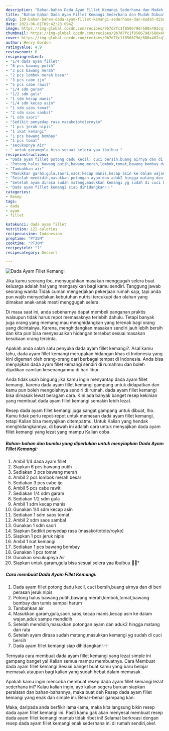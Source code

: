 ```yaml
---
description: "Bahan-bahan Dada Ayam Fillet Kemangi Sederhana dan Mudah Dibuat"
title: "Bahan-bahan Dada Ayam Fillet Kemangi Sederhana dan Mudah Dibuat"
slug: 139-bahan-bahan-dada-ayam-fillet-kemangi-sederhana-dan-mudah-dibuat
date: 2021-06-01T09:42:23.094Z
image: https://img-global.cpcdn.com/recipes/9b7d7fc1f850679d/680x482cq70/dada-ayam-fillet-kemangi-foto-resep-utama.jpg
thumbnail: https://img-global.cpcdn.com/recipes/9b7d7fc1f850679d/680x482cq70/dada-ayam-fillet-kemangi-foto-resep-utama.jpg
cover: https://img-global.cpcdn.com/recipes/9b7d7fc1f850679d/680x482cq70/dada-ayam-fillet-kemangi-foto-resep-utama.jpg
author: Henry Gordon
ratingvalue: 4.9
reviewcount: 6
recipeingredient:
- "1/4 dada ayam fillet"
- "6 pcs bawang putih"
- "3 pcs bawang merah"
- "2 pcs lombok merah besar"
- "3 pcs cabe ijo"
- "5 pcs cabe rawit"
- "1/4 sdm garam"
- "1/2 sdm gula"
- "1 sdm kecap manis"
- "1/4 sdm kecap asin"
- "1 sdm saos tomat"
- "2 sdm saos sambal"
- "1 sdm saori"
- "Sedikit penyedap rasa masakototoleroyko"
- "1 pcs jeruk nipis"
- "1 ikat kemangi"
- "1 pcs bawang bombay"
- "1 pcs tomat"
- "secukupnya Air"
- " untuk garamgula bisa sesuai selera yaa ibuibuu "
recipeinstructions:
- "Dada ayam fillet potong dadu kecil, cuci bersih,buang airnya dan di beri perasan jeruk nipis"
- "Potong halus bawang putih,bawang merah,lombok,tomat,bawang bombay dan tumis sampai harum"
- "Tambahkan air"
- "Masukkan garam,gula,saori,saos,kecap manis,kecap asin ke dalam wajan,aduk sampe mendidih"
- "Setelah mendidih,masukkan potongan ayam dan aduk2 hingga matang dan rata"
- "Setelah ayam dirasa sudah matang,masukkan kemangi yg sudah di cuci bersih"
- "Dada ayam fillet kemangi siap dihidangkan✨✨"
categories:
- Resep
tags:
- dada
- ayam
- fillet

katakunci: dada ayam fillet 
nutrition: 121 calories
recipecuisine: Indonesian
preptime: "PT35M"
cooktime: "PT30M"
recipeyield: "1"
recipecategory: Dessert

---
```



![Dada Ayam Fillet Kemangi](https://img-global.cpcdn.com/recipes/9b7d7fc1f850679d/680x482cq70/dada-ayam-fillet-kemangi-foto-resep-utama.jpg)

Jika kamu seorang ibu, menyuguhkan masakan menggugah selera buat keluarga adalah hal yang mengasyikan bagi kamu sendiri. Tanggung jawab seorang  wanita Tidak cuman mengerjakan pekerjaan rumah saja, tapi anda pun wajib menyediakan kebutuhan nutrisi tercukupi dan olahan yang dimakan anak-anak mesti menggugah selera.

Di masa  saat ini, anda sebenarnya dapat membeli panganan praktis walaupun tidak harus repot memasaknya terlebih dahulu. Tetapi banyak juga orang yang memang mau menghidangkan yang terenak bagi orang yang dicintainya. Karena, menghidangkan masakan sendiri jauh lebih bersih dan kita pun bisa menyesuaikan hidangan tersebut sesuai masakan kesukaan orang tercinta. 



Apakah anda salah satu penyuka dada ayam fillet kemangi?. Asal kamu tahu, dada ayam fillet kemangi merupakan hidangan khas di Indonesia yang kini digemari oleh orang-orang dari berbagai tempat di Indonesia. Anda bisa menyajikan dada ayam fillet kemangi sendiri di rumahmu dan boleh dijadikan camilan kesenanganmu di hari libur.

Anda tidak usah bingung jika kamu ingin menyantap dada ayam fillet kemangi, karena dada ayam fillet kemangi gampang untuk didapatkan dan kamu pun boleh mengolahnya sendiri di rumah. dada ayam fillet kemangi bisa dimasak lewat beragam cara. Kini ada banyak banget resep kekinian yang membuat dada ayam fillet kemangi semakin lebih lezat.

Resep dada ayam fillet kemangi juga sangat gampang untuk dibuat, lho. Kamu tidak perlu repot-repot untuk memesan dada ayam fillet kemangi, tetapi Kalian bisa menyajikan ditempatmu. Untuk Kalian yang hendak menghidangkannya, di bawah ini adalah cara untuk menyajikan dada ayam fillet kemangi yang lezat yang mampu Kalian coba.

<!--inarticleads1-->

##### Bahan-bahan dan bumbu yang diperlukan untuk menyiapkan Dada Ayam Fillet Kemangi:

1. Ambil 1/4 dada ayam fillet
1. Siapkan 6 pcs bawang putih
1. Sediakan 3 pcs bawang merah
1. Ambil 2 pcs lombok merah besar
1. Sediakan 3 pcs cabe ijo
1. Ambil 5 pcs cabe rawit
1. Sediakan 1/4 sdm garam
1. Sediakan 1/2 sdm gula
1. Ambil 1 sdm kecap manis
1. Gunakan 1/4 sdm kecap asin
1. Sediakan 1 sdm saos tomat
1. Ambil 2 sdm saos sambal
1. Gunakan 1 sdm saori
1. Siapkan Sedikit penyedap rasa (masako/totole/royko)
1. Siapkan 1 pcs jeruk nipis
1. Ambil 1 ikat kemangi
1. Sediakan 1 pcs bawang bombay
1. Gunakan 1 pcs tomat
1. Gunakan secukupnya Air
1. Siapkan  untuk garam,gula bisa sesuai selera yaa ibuibuu 🙂🙂*




<!--inarticleads2-->

##### Cara membuat Dada Ayam Fillet Kemangi:

1. Dada ayam fillet potong dadu kecil, cuci bersih,buang airnya dan di beri perasan jeruk nipis
1. Potong halus bawang putih,bawang merah,lombok,tomat,bawang bombay dan tumis sampai harum
1. Tambahkan air
1. Masukkan garam,gula,saori,saos,kecap manis,kecap asin ke dalam wajan,aduk sampe mendidih
1. Setelah mendidih,masukkan potongan ayam dan aduk2 hingga matang dan rata
1. Setelah ayam dirasa sudah matang,masukkan kemangi yg sudah di cuci bersih
1. Dada ayam fillet kemangi siap dihidangkan✨✨




Ternyata cara membuat dada ayam fillet kemangi yang lezat simple ini gampang banget ya! Kalian semua mampu membuatnya. Cara Membuat dada ayam fillet kemangi Sesuai banget buat kamu yang baru belajar memasak ataupun bagi kalian yang sudah hebat dalam memasak.

Apakah kamu ingin mencoba membuat resep dada ayam fillet kemangi lezat sederhana ini? Kalau kalian ingin, ayo kalian segera buruan siapkan peralatan dan bahan-bahannya, maka buat deh Resep dada ayam fillet kemangi yang enak dan simple ini. Benar-benar gampang kan. 

Maka, daripada anda berfikir lama-lama, maka kita langsung bikin resep dada ayam fillet kemangi ini. Pasti kamu gak akan menyesal membuat resep dada ayam fillet kemangi mantab tidak ribet ini! Selamat berkreasi dengan resep dada ayam fillet kemangi enak sederhana ini di rumah sendiri,oke!.

